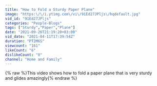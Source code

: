 ```yaml
---
title: "How to Fold a Sturdy Paper Plane"
image: "https:\/\/i.ytimg.com\/vi\/91Ed27JPljs\/hqdefault.jpg"
vid_id: "91Ed27JPljs"
categories: "People-Blogs"
tags: ["Sturdy","Paper","Plane"]
date: "2021-09-26T21:19:20+03:00"
vid_date: "2021-04-11T17:39:54Z"
duration: "PT2M6S"
viewcount: "161"
likeCount: "6"
dislikeCount: "0"
channel: "Home and Family"
---
```

{% raw %}This video shows how to fold a paper plane that is very sturdy and glides amazingly{% endraw %}
